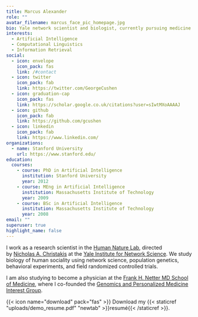 ```yaml
---
title: Marcus Alexander
role: ""
avatar_filename: marcus_face_pic_homepage.jpg
bio: Yale network scientist and biologist, currently pursuing medicine and genomics.
interests:
  - Artificial Intelligence
  - Computational Linguistics
  - Information Retrieval
social:
  - icon: envelope
    icon_pack: fas
    link: /#contact
  - icon: twitter
    icon_pack: fab
    link: https://twitter.com/GeorgeCushen
  - icon: graduation-cap
    icon_pack: fas
    link: https://scholar.google.co.uk/citations?user=sIwtMXoAAAAJ
  - icon: github
    icon_pack: fab
    link: https://github.com/gcushen
  - icon: linkedin
    icon_pack: fab
    link: https://www.linkedin.com/
organizations:
  - name: Stanford University
    url: https://www.stanford.edu/
education:
  courses:
    - course: PhD in Artificial Intelligence
      institution: Stanford University
      year: 2012
    - course: MEng in Artificial Intelligence
      institution: Massachusetts Institute of Technology
      year: 2009
    - course: BSc in Artificial Intelligence
      institution: Massachusetts Institute of Technology
      year: 2008
email: ""
superuser: true
highlight_name: false
---
```

I work as a research scientist in the [Human Nature Lab](https://humannaturelab.net/), directed by [Nicholas A. Christakis](https://nicholaschristakis.net/) at the [Yale Institute for Network Science](https://yins.yale.edu/). We study biology of human sociality using network science, population genetics, behavioral experiments, and field randomized controlled trials.

I am also studying to become a physician at the [Frank H. Netter MD School of Medicine](https://www.qu.edu/schools/medicine/), where I co-founded the [Genomics and Personalized Medicine Interest Group](https://netgene.ghost.io/).

{{< icon name="download" pack="fas" >}} Download my {{< staticref "uploads/demo_resume.pdf" "newtab" >}}resumé{{< /staticref >}}.